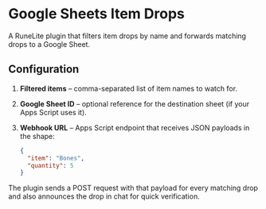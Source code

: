 # Google Sheets Item Drops

A RuneLite plugin that filters item drops by name and forwards matching drops to a Google Sheet.

## Configuration

1. **Filtered items** – comma-separated list of item names to watch for.
2. **Google Sheet ID** – optional reference for the destination sheet (if your Apps Script uses it).
3. **Webhook URL** – Apps Script endpoint that receives JSON payloads in the shape:

   ```json
   {
     "item": "Bones",
     "quantity": 5
   }
   ```

The plugin sends a POST request with that payload for every matching drop and also announces the drop in chat for quick verification.
